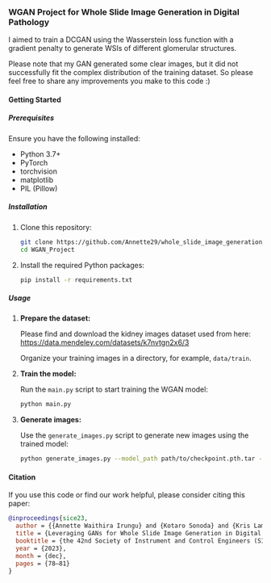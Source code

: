 ### WGAN Project for Whole Slide Image Generation in Digital Pathology

I aimed to train a DCGAN using the Wasserstein loss function with a gradient penalty to generate WSIs of different glomerular structures. 

Please note that my GAN generated some clear images, but it did not successfully fit the complex distribution of the training dataset. So please feel free to share any improvements you make to this code :)

#### Getting Started

##### Prerequisites

Ensure you have the following installed:

- Python 3.7+
- PyTorch
- torchvision
- matplotlib
- PIL (Pillow)

##### Installation

1. Clone this repository:

   ```bash
   git clone https://github.com/Annette29/whole_slide_image_generation_DCGAN-with-WL.git
   cd WGAN_Project
   ```

2. Install the required Python packages:

   ```bash
   pip install -r requirements.txt
   ```

##### Usage

1. **Prepare the dataset:**

   Please find and download the kidney images dataset used from here: https://data.mendeley.com/datasets/k7nvtgn2x6/3

   Organize your training images in a directory, for example, `data/train`.

3. **Train the model:**

   Run the `main.py` script to start training the WGAN model:

   ```bash
   python main.py
   ```

4. **Generate images:**

   Use the `generate_images.py` script to generate new images using the trained model:

   ```bash
   python generate_images.py --model_path path/to/checkpoint.pth.tar --num_images 10 --output_dir generated_images
   ```

#### Citation

If you use this code or find our work helpful, please consider citing this paper:

```bibtex
@inproceedings{sice23,
  author = {{Annette Waithira Irungu} and {Kotaro Sonoda} and {Kris Lami} and {Junya Fukuoka} and {Senya Kiyasu}},
  title = {Leveraging GANs for Whole Slide Image Generation in Digital Pathology},
  booktitle = {the 42nd Society of Instrument and Control Engineers (SICE) Kyushu Branch Conference},
  year = {2023},
  month = {dec},
  pages = {78–81}
}
```
